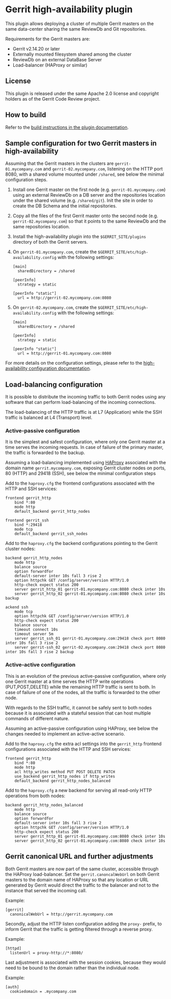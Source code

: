 # Gerrit high-availability plugin

This plugin allows deploying a cluster of multiple Gerrit masters
on the same data-center sharing the same ReviewDb and Git repositories.

Requirements for the Gerrit masters are:

- Gerrit v2.14.20 or later
- Externally mounted filesystem shared among the cluster
- ReviewDb on an external DataBase Server
- Load-balancer (HAProxy or similar)

## License

This plugin is released under the same Apache 2.0 license and copyright holders
as of the Gerrit Code Review project.

## How to build

Refer to the [build instructions in the plugin documentation](src/main/resources/Documentation/build.md).

## Sample configuration for two Gerrit masters in high-availability

Assuming that the Gerrit masters in the clusters are `gerrit-01.mycompany.com` and
`gerrit-02.mycompany.com`, listening on the HTTP port 8080, with a shared volume
mounted under `/shared`, see below the minimal configuration steps.

1. Install one Gerrit master on the first node (e.g. `gerrit-01.mycompany.com`) using an external
   ReviewDb on a DB server and the repositories location under the shared volume (e.g. `/shared/git`).
   Init the site in order to create the DB Schema and the initial repositories.

2. Copy all the files of the first Gerrit master onto the second node (e.g. `gerrit-02.mycompany.com`)
   so that it points to the same ReviewDb and the same repositories location.

3. Install the high-availability plugin into the `$GERRIT_SITE/plugins` directory of both
   the Gerrit servers.

4. On `gerrit-01.mycompany.com`, create the `$GERRIT_SITE/etc/high-availability.config` with
   the following settings:

   ```
   [main]
     sharedDirectory = /shared

   [peerInfo]
     strategy = static

   [peerInfo "static"]
     url = http://gerrit-02.mycompany.com:8080
   ```

5. On `gerrit-02.mycompany.com`, create the `$GERRIT_SITE/etc/high-availability.config` with
   the following settings:

   ```
   [main]
     sharedDirectory = /shared

   [peerInfo]
     strategy = static

   [peerInfo "static"]
     url = http://gerrit-01.mycompany.com:8080
   ```

For more details on the configuration settings, please refer to the
[high-availability configuration documentation](src/main/resources/Documentation/config.md).

## Load-balancing configuration

It is possible to distribute the incoming traffic to both Gerrit nodes using any software that can
perform load-balancing of the incoming connections.

The load-balancing of the HTTP traffic is at L7 (Application) while the
SSH traffic is balanced at L4 (Transport) level.

### Active-passive configuration

It is the simplest and safest configuration, where only one Gerrit master at a
time serves the incoming requests.
In case of failure of the primary master, the traffic is forwarded to the backup.

Assuming a load-balancing implemented using [HAProxy](http://www.haproxy.org/)
associated with the domain name `gerrit.mycompany.com`, exposing Gerrit cluster nodes
on ports, 80 (HTTP) and 29418 (SSH), see below the minimal configuration
steps

Add to the `haproxy.cfg` the frontend configurations associated with the HTTP
and SSH services:

```
frontend gerrit_http
    bind *:80
    mode http
    default_backend gerrit_http_nodes

frontend gerrit_ssh
    bind *:29418
    mode tcp
    default_backend gerrit_ssh_nodes
```

Add to the `haproxy.cfg` the backend configurations pointing to the Gerrit cluster
nodes:

```
backend gerrit_http_nodes
    mode http
    balance source
    option forwardfor
    default-server inter 10s fall 3 rise 2
    option httpchk GET /config/server/version HTTP/1.0
    http-check expect status 200
    server gerrit_http_01 gerrit-01.mycompany.com:8080 check inter 10s
    server gerrit_http_02 gerrit-01.mycompany.com:8080 check inter 10s backup

ackend ssh
    mode tcp
    option httpchk GET /config/server/version HTTP/1.0
    http-check expect status 200
    balance source
    timeout connect 10s
    timeout server 5m
    server gerrit_ssh_01 gerrit-01.mycompany.com:29418 check port 8080 inter 10s fall 3 rise 2
    server gerrit-ssh_02 gerrit-02.mycompany.com:29418 check port 8080 inter 10s fall 3 rise 2 backup
```

### Active-active configuration

This is an evolution of the previous active-passive configuration, where only one Gerrit master at a
time serves the HTTP write operations (PUT,POST,DELETE) while the remaining HTTP traffic is sent
to both.
In case of failure of one of the nodes, all the traffic is forwarded to the other node.

With regards to the SSH traffic, it cannot be safely sent to both nodes because it is associated
with a stateful session that can host multiple commands of different nature.

Assuming an active-passive configuration using HAProxy, see below the changes needed to implement
an active-active scenario.

Add to the `haproxy.cfg` the extra acl settings into the `gerrit_http` frontend configurations
associated with the HTTP and SSH services:

```
frontend gerrit_http
    bind *:80
    mode http
    acl http_writes method PUT POST DELETE PATCH
    use_backend gerrit_http_nodes if http_writes
    default_backend gerrit_http_nodes_balanced
```

Add to the `haproxy.cfg` a new backend for serving all read-only HTTP operations from both nodes:

```
backend gerrit_http_nodes_balanced
    mode http
    balance source
    option forwardfor
    default-server inter 10s fall 3 rise 2
    option httpchk GET /config/server/version HTTP/1.0
    http-check expect status 200
    server gerrit_http_01 gerrit-01.mycompany.com:8080 check inter 10s
    server gerrit_http_02 gerrit-01.mycompany.com:8080 check inter 10s
```

## Gerrit canonical URL and further adjustments

Both Gerrit masters are now part of the same cluster, accessible through the HAProxy load-balancer.
Set the `gerrit.canoncalWebUrl` on both Gerrit masters to the domain name of HAProxy so that any
location or URL generated by Gerrit would direct the traffic to the balancer and not to the instance
that served the incoming call.

Example:
```
[gerrit]
  canonicalWebUrl = http://gerrit.mycompany.com
```

Secondly, adjust the HTTP listen configuration adding the `proxy-` prefix, to inform Gerrit that
the traffic is getting filtered through a reverse proxy.

Example:
```
[httpd]
  listenUrl = proxy-http://*:8080/
```

Last adjustment is associated with the session cookies, because they would need to be bound to
the domain rather than the individual node.

Example:
```
[auth]
  cookiedomain = .mycompany.com
```